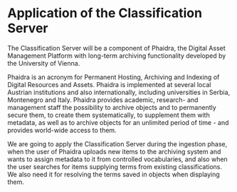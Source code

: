# Application of the Classification Server

The Classification Server will be a component of Phaidra, the Digital Asset Management Platform with long-term archiving functionality developed by the University of Vienna.

Phaidra is an acronym for Permanent Hosting, Archiving and Indexing of Digital Resources and Assets. Phaidra is implemented at several local Austrian institutions and also internationally, including universities in Serbia, Montenegro and Italy. Phaidra provides academic, research- and management staff the possibility to archive objects and to permanently secure them, to create them systematically, to supplement them with metadata, as well as to archive objects for an unlimited period of time - and provides world-wide access to them.

We are going to apply the Classification Server during the ingestion phase, when the user of Phaidra uploads new items to the archiving system and wants to assign metadata to it from controlled vocabularies, and also when the user searches for items supplying terms from existing classifications. We also need it for resolving the terms saved in objects when displaying them.
